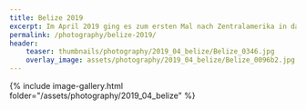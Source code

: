 ```yaml
---
title: Belize 2019
excerpt: Im April 2019 ging es zum ersten Mal nach Zentralamerika in das kleine, recht unbekannte Belize. Trotz seiner Größe bietet es alles, was man sich vorstellt und wünschen kann.
permalink: /photography/belize-2019/
header:
    teaser: thumbnails/photography/2019_04_belize/Belize_0346.jpg
    overlay_image: assets/photography/2019_04_belize/Belize_0096b2.jpg
---
```


{% include image-gallery.html folder="/assets/photography/2019_04_belize" %}